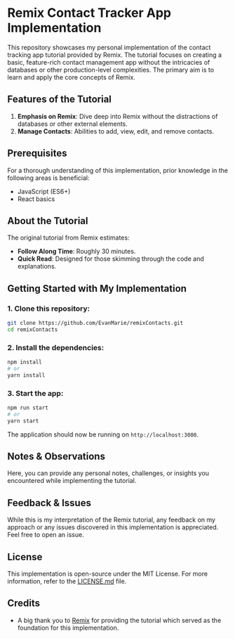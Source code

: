 # Remix Contact Tracker App Implementation

This repository showcases my personal implementation of the contact tracking app tutorial provided by Remix. The tutorial focuses on creating a basic, feature-rich contact management app without the intricacies of databases or other production-level complexities. The primary aim is to learn and apply the core concepts of Remix.

## Features of the Tutorial

1. **Emphasis on Remix**: Dive deep into Remix without the distractions of databases or other external elements.
2. **Manage Contacts**: Abilities to add, view, edit, and remove contacts.

## Prerequisites

For a thorough understanding of this implementation, prior knowledge in the following areas is beneficial:

- JavaScript (ES6+)
- React basics

## About the Tutorial

The original tutorial from Remix estimates:

- **Follow Along Time**: Roughly 30 minutes.
- **Quick Read**: Designed for those skimming through the code and explanations.

## Getting Started with My Implementation

### 1. Clone this repository:

```bash
git clone https://github.com/EvanMarie/remixContacts.git
cd remixContacts
```

### 2. Install the dependencies:

```bash
npm install
# or
yarn install
```

### 3. Start the app:

```bash
npm run start
# or
yarn start
```

The application should now be running on `http://localhost:3000`.

## Notes & Observations

Here, you can provide any personal notes, challenges, or insights you encountered while implementing the tutorial.

## Feedback & Issues

While this is my interpretation of the Remix tutorial, any feedback on my approach or any issues discovered in this implementation is appreciated. Feel free to open an issue.

## License

This implementation is open-source under the MIT License. For more information, refer to the [LICENSE.md](LICENSE.md) file.

## Credits

- A big thank you to [Remix](https://remix.run/docs) for providing the tutorial which served as the foundation for this implementation.
